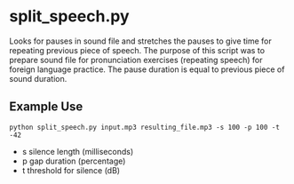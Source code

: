 # split_speech.py
Looks for pauses in sound file and stretches the pauses to give time for repeating previous piece of speech. The purpose of this script was to prepare sound file for pronunciation exercises (repeating speech) for foreign language practice. The pause duration is equal to previous piece of sound duration.

## Example Use
`python split_speech.py input.mp3 resulting_file.mp3 -s 100 -p 100 -t -42`

-   s silence length (milliseconds)
-   p gap duration (percentage)
-   t threshold for silence (dB)
